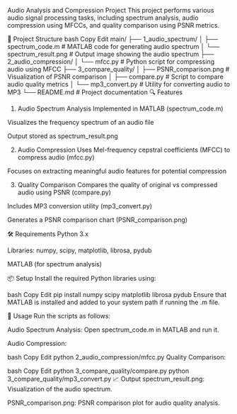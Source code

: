 Audio Analysis and Compression Project
This project performs various audio signal processing tasks, including spectrum analysis, audio compression using MFCCs, and quality comparison using PSNR metrics.

📁 Project Structure
bash
Copy
Edit
main/
├── 1_audio_spectrum/
│   ├── spectrum_code.m            # MATLAB code for generating audio spectrum
│   └── spectrum_result.png        # Output image showing the audio spectrum
├── 2_audio_compression/
│   └── mfcc.py                    # Python script for compressing audio using MFCC
├── 3_compare_quality/
│   ├── PSNR_comparison.png        # Visualization of PSNR comparison
│   ├── compare.py                 # Script to compare audio quality metrics
│   └── mp3_convert.py             # Utility for converting audio to MP3
└── README.md                      # Project documentation
🔍 Features
1. Audio Spectrum Analysis
Implemented in MATLAB (spectrum_code.m)

Visualizes the frequency spectrum of an audio file

Output stored as spectrum_result.png

2. Audio Compression
Uses Mel-frequency cepstral coefficients (MFCC) to compress audio (mfcc.py)

Focuses on extracting meaningful audio features for potential compression

3. Quality Comparison
Compares the quality of original vs compressed audio using PSNR (compare.py)

Includes MP3 conversion utility (mp3_convert.py)

Generates a PSNR comparison chart (PSNR_comparison.png)

🛠️ Requirements
Python 3.x

Libraries: numpy, scipy, matplotlib, librosa, pydub

MATLAB (for spectrum analysis)

📦 Setup
Install the required Python libraries using:

bash
Copy
Edit
pip install numpy scipy matplotlib librosa pydub
Ensure that MATLAB is installed and added to your system path if running the .m file.

🚀 Usage
Run the scripts as follows:

Audio Spectrum Analysis: Open spectrum_code.m in MATLAB and run it.

Audio Compression:

bash
Copy
Edit
python 2_audio_compression/mfcc.py
Quality Comparison:

bash
Copy
Edit
python 3_compare_quality/compare.py
python 3_compare_quality/mp3_convert.py
📈 Output
spectrum_result.png: Visualization of the audio spectrum.

PSNR_comparison.png: PSNR comparison plot for audio quality analysis.
